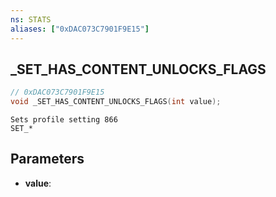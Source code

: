 ```yaml
---
ns: STATS
aliases: ["0xDAC073C7901F9E15"]
---
```

## _SET_HAS_CONTENT_UNLOCKS_FLAGS

```c
// 0xDAC073C7901F9E15
void _SET_HAS_CONTENT_UNLOCKS_FLAGS(int value);
```

```
Sets profile setting 866
SET_*
```

## Parameters
* **value**: 

